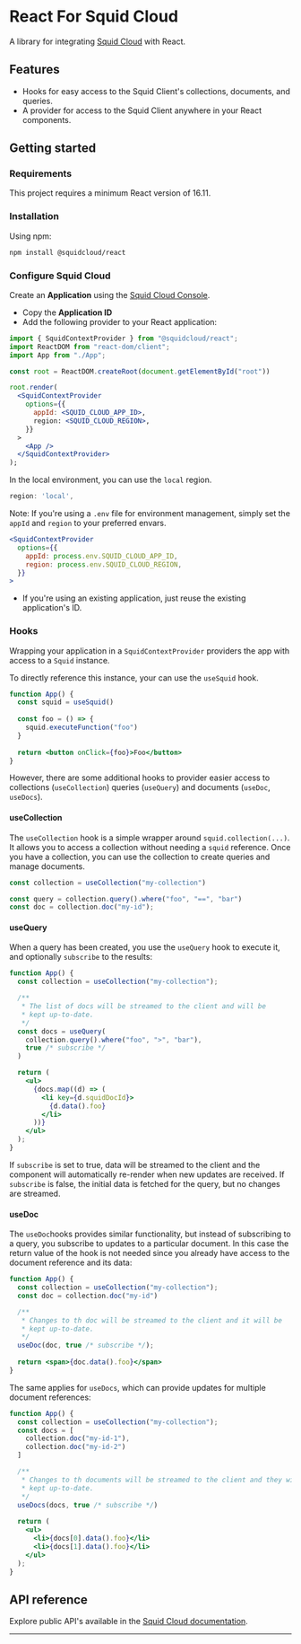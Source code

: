 # React For Squid Cloud

A library for integrating [Squid Cloud](https://squid.cloud) with React.

## Features

* Hooks for easy access to the Squid Client's collections, documents, and queries.
* A provider for access to the Squid Client anywhere in your React components.

## Getting started

### Requirements

This project requires a minimum React version of 16.11.

### Installation

Using npm:

```sh
npm install @squidcloud/react
```

### Configure Squid Cloud

Create an **Application** using the [Squid Cloud Console](https://console.squid.cloud).
* Copy the **Application ID**
* Add the following provider to your React application:
```jsx
import { SquidContextProvider } from "@squidcloud/react";
import ReactDOM from "react-dom/client";
import App from "./App";

const root = ReactDOM.createRoot(document.getElementById("root"))

root.render(
  <SquidContextProvider
    options={{
      appId: <SQUID_CLOUD_APP_ID>,
      region: <SQUID_CLOUD_REGION>,
    }}
  >
    <App />
  </SquidContextProvider>
);
```
In the local environment, you can use the `local` region.
```ts
region: 'local',
```

Note: If you're using a `.env` file for environment management, simply set the `appId` and `region` to your preferred envars.
```jsx
<SquidContextProvider
  options={{
    appId: process.env.SQUID_CLOUD_APP_ID,
    region: process.env.SQUID_CLOUD_REGION,
  }}
>
```
* If you're using an existing application, just reuse the existing application's ID.

### Hooks
Wrapping your application in a `SquidContextProvider` providers the app with access to a `Squid` instance.

To directly reference this instance, your can use the `useSquid` hook.
```jsx
function App() {
  const squid = useSquid()
  
  const foo = () => {
    squid.executeFunction("foo")
  }
  
  return <button onClick={foo}>Foo</button>
}
```

However, there are some additional hooks to provider easier access to collections (`useCollection`) queries (`useQuery`) and documents (`useDoc`, `useDocs`).

#### useCollection

The `useCollection` hook is a simple wrapper around `squid.collection(...)`. It allows you to access a collection without needing a `squid` reference. Once you have a collection, you can use the collection to create queries and manage documents.
```js
const collection = useCollection("my-collection")

const query = collection.query().where("foo", "==", "bar")
const doc = collection.doc("my-id");
```

#### useQuery

When a query has been created, you use the `useQuery` hook to execute it, and optionally `subscribe` to the results:
```jsx
function App() {
  const collection = useCollection("my-collection");

  /**
   * The list of docs will be streamed to the client and will be
   * kept up-to-date.
   */
  const docs = useQuery(
    collection.query().where("foo", ">", "bar"),
    true /* subscribe */
  )

  return (
    <ul>
      {docs.map((d) => (
        <li key={d.squidDocId}>
          {d.data().foo}
        </li>
      ))}
    </ul>
  );
}
```
If `subscribe` is set to true, data will be streamed to the client and the component will automatically re-render when new updates are received. If `subscribe` is false, the initial data is fetched for the query, but no changes are streamed.

#### useDoc
The `useDoc`hooks provides similar functionality, but instead of subscribing to a query, you subscribe to updates to a particular document. In this case the return value of the hook is not needed since you already have access to the document reference and its data:

```jsx
function App() {
  const collection = useCollection("my-collection");
  const doc = collection.doc("my-id")

  /**
   * Changes to th doc will be streamed to the client and it will be
   * kept up-to-date.
   */
  useDoc(doc, true /* subscribe */);
  
  return <span>{doc.data().foo}</span>
}
```

The same applies for `useDocs`, which can provide updates for multiple document references:
```jsx
function App() {
  const collection = useCollection("my-collection");
  const docs = [
    collection.doc("my-id-1"),
    collection.doc("my-id-2")
  ]

  /**
   * Changes to th documents will be streamed to the client and they will be
   * kept up-to-date.
   */
  useDocs(docs, true /* subscribe */)
  
  return (
    <ul>
      <li>{docs[0].data().foo}</li>
      <li>{docs[1].data().foo}</li>
    </ul>
  );
}
```

## API reference

Explore public API's available in the [Squid Cloud documentation](https://squid.cloud/docs).

---
